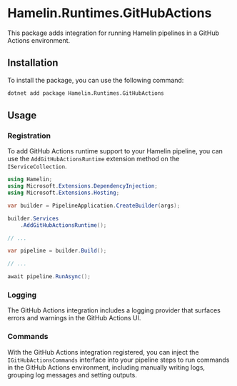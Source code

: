 # Hamelin.Runtimes.GitHubActions

This package adds integration for running Hamelin pipelines in a GitHub Actions environment.

## Installation

To install the package, you can use the following command:

```bash
dotnet add package Hamelin.Runtimes.GitHubActions
```

## Usage

### Registration

To add GitHub Actions runtime support to your Hamelin pipeline, you can use the `AddGitHubActionsRuntime` extension method on the `IServiceCollection`.

```csharp
using Hamelin;
using Microsoft.Extensions.DependencyInjection;
using Microsoft.Extensions.Hosting;

var builder = PipelineApplication.CreateBuilder(args);

builder.Services
    .AddGitHubActionsRuntime();

// ...

var pipeline = builder.Build();

// ...

await pipeline.RunAsync();
```

### Logging

The GitHub Actions integration includes a logging provider that surfaces errors and warnings in the GitHub Actions UI.

### Commands

With the GitHub Actions integration registered, you can inject the `IGitHubActionsCommands` interface into your pipeline steps to run commands in the GitHub Actions environment, including manually writing logs, grouping log messages and setting outputs.
